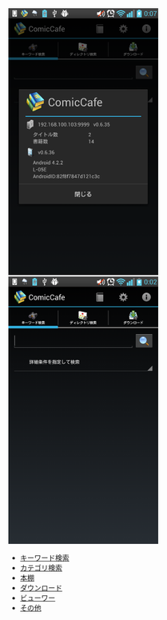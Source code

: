 <img src='https://raw.githubusercontent.com/burton999dev/ComicCafeHelp/master/images/ja/client/Information.png' width='300px'/>
<img src='https://raw.githubusercontent.com/burton999dev/ComicCafeHelp/master/images/ja/client/Main.png' width='300px'/>



- [キーワード検索](BasicOperations/KeywordSearch.mkd)
- [カテゴリ検索](BasicOperations/CategorySearch.mkd)
- [本棚](BasicOperations/Bookshelf.mkd)
- [ダウンロード](BasicOperations/Download.mkd)
- [ビューワー](BasicOperations/Viewer.mkd)
- [その他](BasicOperations/Other.mkd)
